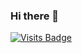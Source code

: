 ### Hi there 👋

[![Visits Badge](https://badges.pufler.dev/visits/apanariello4/apanariello4)](https://github.com/apanariello4/)

<!--
**apanariello4/apanariello4** is a ✨ _special_ ✨ repository because its `README.md` (this file) appears on your GitHub profile.

Here are some ideas to get you started:

- 🔭 I’m currently working on ...
- 🌱 I’m currently learning ...
- 👯 I’m looking to collaborate on ...
- 🤔 I’m looking for help with ...
- 💬 Ask me about ...
- 📫 How to reach me: ...
- 😄 Pronouns: ...
- ⚡ Fun fact: ...
-->
